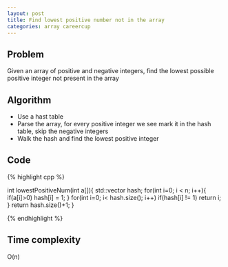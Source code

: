 ```yaml
---
layout: post
title: Find lowest positive number not in the array
categories: array careercup
---
```


## Problem
Given an array of positive and negative integers, find the lowest possible positive integer not present in the array

## Algorithm
- Use a hast table
- Parse the array, for every positive integer we see mark it in the hash table, skip the negative integers
- Walk the hash and find the lowest positive integer

## Code
{% highlight cpp %}

int lowestPositiveNum(int a[]){
	std::vector<int> hash;
	for(int i=0; i < n; i++){
		if(a[i]>0) hash[i] = 1;
	}
	for(int i=0; i< hash.size(); i++)
		if(hash[i] != 1) return i;
	}
	return hash.size()+1;
}

{% endhighlight %}

## Time complexity
O(n)